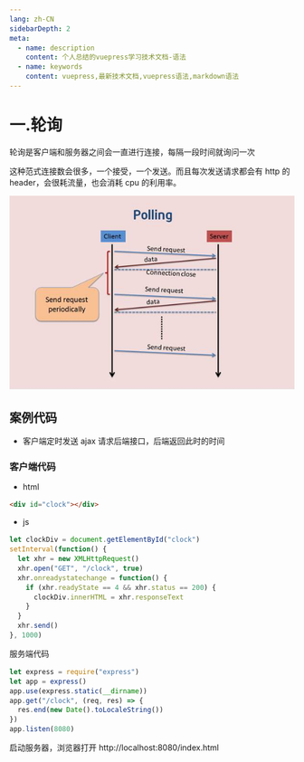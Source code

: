 ```yaml
---
lang: zh-CN
sidebarDepth: 2
meta:
  - name: description
    content: 个人总结的vuepress学习技术文档-语法
  - name: keywords
    content: vuepress,最新技术文档,vuepress语法,markdown语法
---
```


# 一.轮询
轮询是客户端和服务器之间会一直进行连接，每隔一段时间就询问一次

这种范式连接数会很多，一个接受，一个发送。而且每次发送请求都会有 http 的 header，会很耗流量，也会消耗 cpu 的利用率。

![轮询](./1.1.jpg)

## 案例代码

- 客户端定时发送 ajax 请求后端接口，后端返回此时的时间

### 客户端代码

- html

```html
<div id="clock"></div>
```

- js

```js
let clockDiv = document.getElementById("clock")
setInterval(function() {
  let xhr = new XMLHttpRequest()
  xhr.open("GET", "/clock", true)
  xhr.onreadystatechange = function() {
    if (xhr.readyState == 4 && xhr.status == 200) {
      clockDiv.innerHTML = xhr.responseText
    }
  }
  xhr.send()
}, 1000)
```

服务端代码

```js
let express = require("express")
let app = express()
app.use(express.static(__dirname))
app.get("/clock", (req, res) => {
  res.end(new Date().toLocaleString())
})
app.listen(8080)
```

启动服务器，浏览器打开 http://localhost:8080/index.html

<!-- ![](./result.png) -->